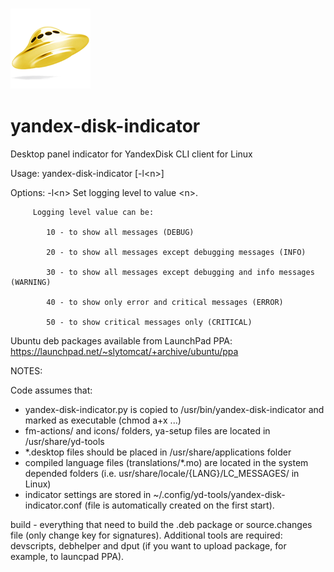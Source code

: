 ﻿### **![yandex-disk-indicator](https://github.com/slytomcat/yandex-disk-indicator/blob/master/icons/yd-128.png)**
# yandex-disk-indicator
Desktop panel indicator for YandexDisk CLI client for Linux

Usage: yandex-disk-indicator [-l\<n\>]

Options:
 -l\<n\>   Set logging level to value \<n\>.
 
         Logging level value can be:
 
            10 - to show all messages (DEBUG)
 
            20 - to show all messages except debugging messages (INFO)

            30 - to show all messages except debugging and info messages (WARNING)

            40 - to show only error and critical messages (ERROR)

            50 - to show critical messages only (CRITICAL)

Ubuntu deb packages available from LaunchPad PPA: https://launchpad.net/~slytomcat/+archive/ubuntu/ppa

NOTES:

Code assumes that:
- yandex-disk-indicator.py is copied to /usr/bin/yandex-disk-indicator and marked as executable (chmod a+x ...)
- fm-actions/ and icons/ folders, ya-setup files are located in /usr/share/yd-tools
- *.desktop files should be placed in /usr/share/applications folder
- compiled language files (translations/*.mo) are located in the system depended folders (i.e. usr/share/locale/{LANG}/LC_MESSAGES/ in Linux)
- indicator settings are stored in ~/.config/yd-tools/yandex-disk-indicator.conf (file is automatically created on the first start).

build - everything that need to build the .deb package or source.changes file (only change key for signatures). Additional tools are required: devscripts, debhelper and dput (if you want to upload package, for example, to launcpad PPA).

